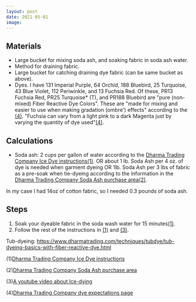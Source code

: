 ```yaml
---
layout: post
date: 2021-05-01
image: 
---
```


## Materials
- Large bucket for mixing soda ash, and soaking fabric in soda ash water.
- Method for draining fabric.
- Large bucket for catching draining dye fabric (can be same bucket as above).
- Dyes. I have 131 Imperial Purple, 64 Orchid, 188 Bluebird, 25 Turquoise, 43 Blue Violet, 112 Periwinkle, and 13 Fuchsia Red. Of these, PR13  Fuchsia Red, PR25 Turquoise* (T), and PR188 Bluebird are "pure (non-mixed) Fiber Reactive Dye Colors". These are "made for mixing and easier to use when making gradation (ombre') effects" according to the [(4)][4]. "Fuchsia can vary from a light pink to a dark Magenta just by varying the quantity of dye used"[(4)][4].

## Calculations
- Soda ash: 2 cups per gallon of water according to the [Dharma Trading Company Ice Dye instructions(1)][1]. OR  about 1 lb. Soda Ash per 4 oz. of dye is needed when garment dyeing OR 1lb. Soda Ash per 3 lbs of fabric as a pre-soak when tie-dyeing according to the information in the [Dharma Trading Company Soda Ash purchase area(2)][2].

In my case I had 14oz of cotton fabric, so I needed 0.3 pounds of soda ash.

## Steps
1. Soak your dyeable fabric in the soda wash water for 15 minutes[(1)][1].
2. Follow the rest of the instructions in [(1)][1] and [(3)][3].


Tub-dyeing: https://www.dharmatrading.com/techniques/tubdye/tub-dyeing-basics-with-fiber-reactive-dye.html


(1)[Dharma Trading Company Ice Dye instructions][1]

(2)[Dharma Trading Company Soda Ash purchase area][2]

(3)[A youtube video about Ice-dying][3]

(4)[Dharma Trading Company dye expectations page][4]

[1]:https://www.dharmatrading.com/home/learn-how-to-ice-dye.html
[2]:(https://www.dharmatrading.com/dyes/dharma-fiber-reactive-procion-dyes.html)
[3]:https://www.youtube.com/watch?v=sFztKXWI8lc
[4]:https://www.dharmatrading.com/info/tie-dye/dye-expectations.html

